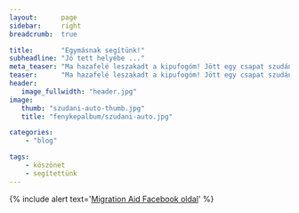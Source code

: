 ```yaml
---
layout:      page
sidebar:     right
breadcrumb:  true

title:       "Egymásnak segítünk!"
subheadline: "Jó tett helyébe ..."
meta_teaser: "Ma hazafelé leszakadt a kipufogóm! Jött egy csapat szudáni srác, és pikk pakk megjavította! Alig hittem a szememnek!"
teaser:      "Ma hazafelé leszakadt a kipufogóm! Jött egy csapat szudáni srác, és pikk pakk megjavította! Alig hittem a szememnek!"
header:
   image_fullwidth: "header.jpg"
image:
   thumb: "szudani-auto-thumb.jpg"
   title: "fenykepalbum/szudani-auto.jpg"

categories:
    - "blog"

tags:
    - köszönet
    - segítettünk
---
```



{% include alert text='<a href="https://www.facebook.com/migrationaid.org/photos/a.432403040295281.1073741828.431755597026692/435320493336869">Migration Aid Facebook oldal</a>' %}
